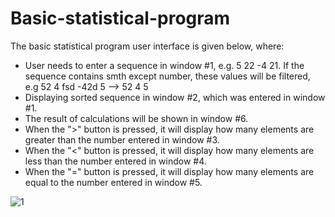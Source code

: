 # Basic-statistical-program

The basic statistical program user interface is given below, where:  

* User needs to enter a sequence in window #1, e.g. 5 22 -4 21. If the sequence contains smth except number, these values will be filtered,
e.g 52 4 fsd -42d 5 --> 52 4 5   
* Displaying sorted sequence in window #2, which was entered in window #1.
* The result of calculations will be shown in window #6.  
* When the ">" button is pressed, it will display how many elements are greater than the number entered in window #3.
* When the "<" button is pressed, it will display how many elements are less than the number entered in window #4.
* When the "=" button is pressed, it will display how many elements are equal to the number entered in window #5.

![1](https://user-images.githubusercontent.com/83032359/219871938-d5210148-8fb7-480b-a736-fc4ccf709556.jpg)
